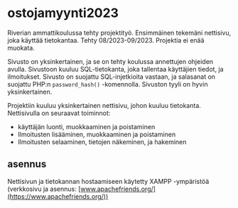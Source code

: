 # ostojamyynti2023
Riverian ammattikoulussa tehty projektityö. Ensimmäinen tekemäni nettisivu, joka käyttää tietokantaa. Tehty 08/2023-09/2023. Projektia ei enää muokata.

Sivusto on yksinkertainen, ja se on tehty koulussa annettujen ohjeiden avulla. Sivustoon kuuluu SQL-tietokanta, joka tallentaa käyttäjien tiedot, ja ilmoitukset. Sivusto on suojattu SQL-injetkioita vastaan, ja salasanat on suojattu PHP:n `password_hash()` -komennolla. Sivuston tyyli on hyvin yksinkertainen.

Projektiin kuuluu yksinkertainen nettisivu, johon kuuluu tietokanta. Nettisivulla on seuraavat toiminnot:
- käyttäjän luonti, muokkaaminen ja poistaminen
- Ilmoitusten lisääminen, muokkaaminen ja poistaminen
- Ilmoitusten selaaminen, tietojen näkeminen, ja hakeminen

## asennus
Nettisivun ja tietokannan hostaamiseen käytetty XAMPP -ympäristöä (verkkosivu ja asennus: [www.apachefriends.org/](https://www.apachefriends.org/))

